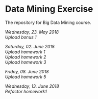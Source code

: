 # Data Mining Exercise
The repository for Big Data Mining course.  
  
*Wednesday, 23. May 2018*  
*Upload bonus 1*  
  
*Saturday, 02. June 2018*  
*Upload homework 1*  
*Upload homework 2*  
*Upload homework 3*  
  
*Friday, 08. June 2018*  
*Upload homework 5*  
  
*Wednesday, 13. June 2018*  
*Refactor homework1*  

